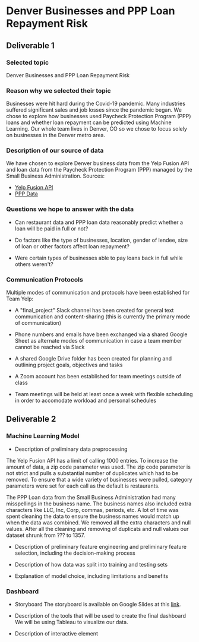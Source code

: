 # Denver Businesses and PPP Loan Repayment Risk

## Deliverable 1

### Selected topic
Denver Businesses and PPP Loan Repayment Risk

### Reason why we selected their topic 
Businesses were hit hard during the Covid-19 pandemic.  Many industries suffered significant sales and job losses since the pandemic began. We chose to explore how businesses used Paycheck Protection Program (PPP) loans and whether loan repayment can be predicted using Machine Learning. Our whole team lives in Denver, CO so we chose to focus solely on businesses in the Denver metro area. 

### Description of our source of data
We have chosen to explore Denver business data from the Yelp Fusion API and loan data from the Paycheck Protection Program (PPP) managed by the Small Business Administration.
Sources:
*  [Yelp Fusion API](https://www.yelp.com/developers/documentation/v3/get_started)
*  [PPP Data](https://www.sba.gov/funding-programs/loans/covid-19-relief-options/paycheck-protection-program/ppp-data) 

### Questions we hope to answer with the data
* Can restaurant data and PPP loan data reasonably predict whether a loan will be paid in full or not?

* Do factors like the type of businesses, location, gender of lendee, size of loan or other factors affect loan repayment?

* Were certain types of businesses able to pay loans back in full while others weren't? 

### Communication Protocols

Multiple modes of communication and protocols have been established for Team Yelp:
- A "final_project" Slack channel has been created for general text communication and content-sharing (this is currently the primary mode of communication)

- Phone numbers and emails have been exchanged via a shared Google Sheet as alternate modes of communication in case a team member cannot be reached via Slack

- A shared Google Drive folder has been created for planning and outlining project goals, objectives and tasks

- A Zoom account has been established for team meetings outside of class

- Team meetings will be held at least once a week with flexible scheduling in order to accomodate workload and personal schedules

## Deliverable 2

### Machine Learning Model
- Description of preliminary data preprocessing

The Yelp Fusion API has a limit of calling 1000 entries. To increase the amount of data, a zip code parameter was used. The zip code parameter is not strict and pulls a substantial number of duplicates which had to be removed. To ensure that a wide variety of businesses were pulled, category parameters were set for each call as the default is restaurants.

The PPP Loan data from the Small Business Administration had many misspellings in the business name. The business names also included extra characters like LLC, Inc, Corp, commas, periods, etc. A lot of time was spent cleaning the data to ensure the business names would match up when the data was combined. We removed all the extra characters and null values. After all the cleaning and removing of duplicats and null values our dataset shrunk from ??? to 1357. 

- Description of preliminary feature engineering and preliminary feature selection, including the decision-making process

- Description of how data was split into training and testing sets

- Explanation of model choice, including limitations and benefits

### Dashboard
- Storyboard 
The storyboard is available on Google Slides at this [link](https://docs.google.com/presentation/d/1dWn_G4nov9FRoMqOXes7-a8apl2l8IZGHHXaMj0cDug/edit?usp=sharing).

- Description of the tools that will be used to create the final dashboard
We will be using Tableau to visualize our data.

- Description of interactive element
